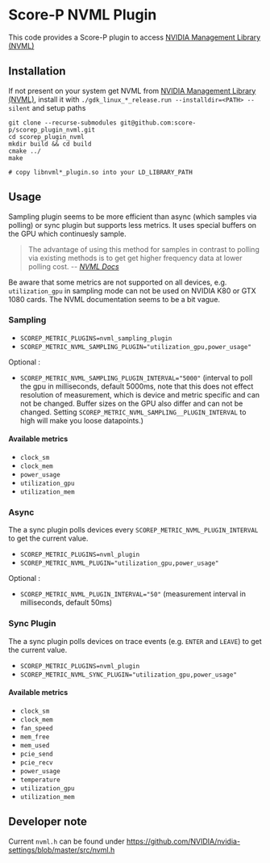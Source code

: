 # Score-P NVML Plugin
This code provides a Score-P plugin to access [NVIDIA Management Library (NVML)](https://developer.nvidia.com/nvidia-management-library-nvml)

## Installation
If not present on your system get NVML from [NVIDIA Management Library (NVML)](https://developer.nvidia.com/nvidia-management-library-nvml), install it with
`./gdk_linux_*_release.run --installdir=<PATH> --silent`
and setup paths

```
git clone --recurse-submodules git@github.com:score-p/scorep_plugin_nvml.git
cd scorep_plugin_nvml
mkdir build && cd build
cmake ../
make

# copy libnvml*_plugin.so into your LD_LIBRARY_PATH
```


## Usage
Sampling plugin seems to be more efficient than async (which samples via polling) or sync plugin but supports less
metrics. It uses special buffers on the GPU which continuesly sample.

> The advantage of using this method for samples in contrast to polling via existing methods is to get get higher frequency data at lower polling cost. 
> -- <cite>[NVML Docs](https://docs.nvidia.com/deploy/nvml-api/group__nvmlDeviceQueries.html#group__nvmlDeviceQueries_1gb7d2a6d2a9b4584cd985765d1ff46c94) </cite>

Be aware that some metrics are not supported on all devices, e.g. `utilization_gpu` in sampling mode can not be used on
NVIDIA K80 or GTX 1080 cards. The NVML documentation seems to be a bit vague.
### Sampling

- `SCOREP_METRIC_PLUGINS=nvml_sampling_plugin`
- `SCOREP_METRIC_NVML_SAMPLING_PLUGIN="utilization_gpu,power_usage"`
    
Optional :

- `SCOREP_METRIC_NVML_SAMPLING_PLUGIN_INTERVAL="5000"` (interval to poll the gpu in milliseconds, default 5000ms, note
  that this does not effect resolution of measurement, which is device and metric specific and can not be changed.
  Buffer sizes on the GPU also differ and can not be changed. Setting `SCOREP_METRIC_NVML_SAMPLING__PLUGIN_INTERVAL` to
  high will make you loose datapoints.)

#### Available metrics
- `clock_sm`
- `clock_mem`
- `power_usage`
- `utilization_gpu`
- `utilization_mem`

### Async

The a sync plugin polls devices every `SCOREP_METRIC_NVML_PLUGIN_INTERVAL` to get the current value.

- `SCOREP_METRIC_PLUGINS=nvml_plugin`
- `SCOREP_METRIC_NVML_PLUGIN="utilization_gpu,power_usage"`
    
Optional :
- `SCOREP_METRIC_NVML_PLUGIN_INTERVAL="50"` (measurement interval in milliseconds, default 50ms)
    
### Sync Plugin

The a sync plugin polls devices on trace events (e.g. `ENTER` and `LEAVE`) to get the current value.
- `SCOREP_METRIC_PLUGINS=nvml_plugin` 
- `SCOREP_METRIC_NVML_SYNC_PLUGIN="utilization_gpu,power_usage"`

#### Available metrics
- `clock_sm`
- `clock_mem`
- `fan_speed`
- `mem_free`
- `mem_used`
- `pcie_send`
- `pcie_recv`
- `power_usage`
- `temperature`
- `utilization_gpu`
- `utilization_mem`


## Developer note 
Current `nvml.h` can be found under 
https://github.com/NVIDIA/nvidia-settings/blob/master/src/nvml.h
